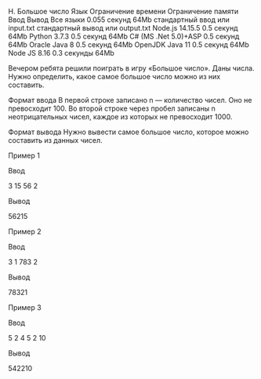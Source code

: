 H. Большое число
Язык	Ограничение времени	Ограничение памяти	Ввод	Вывод
Все языки	0.055 секунд	64Mb	стандартный ввод или input.txt	стандартный вывод или output.txt
Node.js 14.15.5	0.5 секунд	64Mb
Python 3.7.3	0.5 секунд	64Mb
C# (MS .Net 5.0)+ASP	0.5 секунд	64Mb
Oracle Java 8	0.5 секунд	64Mb
OpenJDK Java 11	0.5 секунд	64Mb
Node JS 8.16	0.3 секунды	64Mb

Вечером ребята решили поиграть в игру «Большое число».
Даны числа. Нужно определить, какое самое большое число можно из них составить.

Формат ввода
В первой строке записано n — количество чисел. Оно не превосходит 100.
Во второй строке через пробел записаны n неотрицательных чисел, каждое из которых не превосходит 1000.

Формат вывода
Нужно вывести самое большое число, которое можно составить из данных чисел.

Пример 1

Ввод

3
15 56 2

Вывод

56215

Пример 2

Ввод

3
1 783 2

Вывод

78321

Пример 3

Ввод

5
2 4 5 2 10

Вывод

542210
